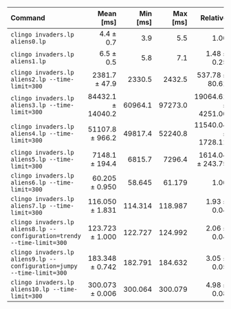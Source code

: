 | Command | Mean [ms] | Min [ms] | Max [ms] | Relative |
|:---|---:|---:|---:|---:|
| `clingo invaders.lp aliens0.lp` | 4.4 ± 0.7 | 3.9 | 5.5 | 1.00 |
| `clingo invaders.lp aliens1.lp` | 6.5 ± 0.5 | 5.8 | 7.1 | 1.48 ± 0.25 |
| `clingo invaders.lp aliens2.lp --time-limit=300` | 2381.7 ± 47.9 | 2330.5 | 2432.5 | 537.78 ± 80.61 |
| `clingo invaders.lp aliens3.lp --time-limit=300` | 84432.1 ± 14040.2 | 60964.1 | 97273.0 | 19064.61 ± 4251.00 |
| `clingo invaders.lp aliens4.lp --time-limit=300` | 51107.8 ± 966.2 | 49817.4 | 52240.8 | 11540.04 ± 1728.11 |
| `clingo invaders.lp aliens5.lp --time-limit=300` | 7148.1 ± 194.4 | 6815.7 | 7296.4 | 1614.04 ± 243.75 |
| `clingo invaders.lp aliens6.lp --time-limit=300` | 60.205 ± 0.950 | 58.645 | 61.179 | 1.00 |
| `clingo invaders.lp aliens7.lp --time-limit=300` | 116.050 ± 1.831 | 114.314 | 118.987 | 1.93 ± 0.04 |
| `clingo invaders.lp aliens8.lp --configuration=trendy --time-limit=300` | 123.723 ± 1.000 | 122.727 | 124.992 | 2.06 ± 0.04 |
| `clingo invaders.lp aliens9.lp --configuration=jumpy --time-limit=300` | 183.348 ± 0.742 | 182.791 | 184.632 | 3.05 ± 0.05 |
| `clingo invaders.lp aliens10.lp --time-limit=300` | 300.073 ± 0.006 | 300.064 | 300.079 | 4.98 ± 0.08 |
